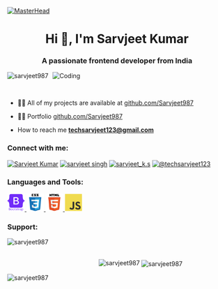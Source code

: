 [![MasterHead](https://media.istockphoto.com/id/1343084140/photo/ux-ui-and-programming-development-technology.jpg?s=2048x2048&w=is&k=20&c=9xIqXwTqonWibiQUIKyAF5Ck0OonMZLSZqu59uOfxG4=)](https://codegrills.in)
<h1 align="center">Hi 👋, I'm Sarvjeet Kumar</h1>
<h3 align="center">A passionate frontend developer from India</h3>
<img align="right" alt="Coding" width="400" src="https://media.tenor.com/rePDfDWO3XoAAAAd/hacking.gif">

<p align="left"> <img src="https://komarev.com/ghpvc/?username=sarvjeet987&label=Profile%20views&color=0e75b6&style=flat" alt="sarvjeet987" /> </p>

<p align="left"> <a href="https://twitter.com/" target="blank"><img src="https://img.shields.io/twitter/follow/?logo=twitter&style=for-the-badge" alt="" /></a> </p>

- 👨‍💻 All of my projects are available at [github.com/Sarvjeet987](https://github.com/Sarvjeet987)
- 👨‍💻 Portfolio [github.com/Sarvjeet987](https://sarvjeet987.github.io/Portfolio/)

- How to reach me **techsarvjeet123@gmail.com**

<h3 align="left">Connect with me:</h3>
<p align="left">
<a href="https://www.linkedin.com/in/%F0%9D%97%A6%F0%9D%97%AE%F0%9D%97%BF%F0%9D%98%83%F0%9D%97%B7%F0%9D%97%B2%F0%9D%97%B2%F0%9D%98%81-%F0%9D%97%9E%F0%9D%98%82%F0%9D%97%BA%F0%9D%97%AE%F0%9D%97%BF-4b0488251/" target="blank"><img align="center" src="https://raw.githubusercontent.com/rahuldkjain/github-profile-readme-generator/master/src/images/icons/Social/linked-in-alt.svg" alt="Sarvjeet Kumar" height="30" width="40" /></a>
<a href="https://www.facebook.com/profile.php?id=100068092726962" target="blank"><img align="center" src="https://raw.githubusercontent.com/rahuldkjain/github-profile-readme-generator/master/src/images/icons/Social/facebook.svg" alt="sarvjeet singh" height="30" width="40" /></a>
<a href="https://www.instagram.com/sarvjeet_k.s/" target="blank"><img align="center" src="https://raw.githubusercontent.com/rahuldkjain/github-profile-readme-generator/master/src/images/icons/Social/instagram.svg" alt="sarvjeet_k.s" height="30" width="40" /></a>
<a href="https://www.youtube.com/@techsarvjeet123" target="blank"><img align="center" src="https://raw.githubusercontent.com/rahuldkjain/github-profile-readme-generator/master/src/images/icons/Social/youtube.svg" alt="@techsarvjeet123" height="30" width="40" /></a>
</p>

<h3 align="left">Languages and Tools:</h3>
<p align="left"> <a href="https://getbootstrap.com" target="_blank" rel="noreferrer"> <img src="https://raw.githubusercontent.com/devicons/devicon/master/icons/bootstrap/bootstrap-plain-wordmark.svg" alt="bootstrap" width="40" height="40"/> </a> <a href="https://www.w3schools.com/css/" target="_blank" rel="noreferrer"> <img src="https://raw.githubusercontent.com/devicons/devicon/master/icons/css3/css3-original-wordmark.svg" alt="css3" width="40" height="40"/> </a> <a href="https://www.w3.org/html/" target="_blank" rel="noreferrer"> <img src="https://raw.githubusercontent.com/devicons/devicon/master/icons/html5/html5-original-wordmark.svg" alt="html5" width="40" height="40"/> </a> <a href="https://developer.mozilla.org/en-US/docs/Web/JavaScript" target="_blank" rel="noreferrer"> <img src="https://raw.githubusercontent.com/devicons/devicon/master/icons/javascript/javascript-original.svg" alt="javascript" width="40" height="40"/> </a> </p>

<h3 align="left">Support:</h3>
<p><a href="https://www.buymeacoffee.com/sarvjeet987"> <img align="left" src="https://cdn.buymeacoffee.com/buttons/v2/default-yellow.png" height="50" width="210" alt="sarvjeet987" /></a></p><br><br>

<p><img align="left" src="https://github-readme-stats.vercel.app/api/top-langs?username=sarvjeet987&show_icons=true&locale=en&layout=compact" alt="sarvjeet987" /></p>

<p>&nbsp;<img align="center" src="https://github-readme-stats.vercel.app/api?username=sarvjeet987&show_icons=true&locale=en" alt="sarvjeet987" /></p>

<p><img align="center" src="https://github-readme-streak-stats.herokuapp.com/?user=sarvjeet987&" alt="sarvjeet987" /></p>
